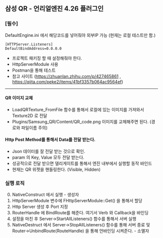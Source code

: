 삼성 QR - 언리얼엔진 4.26 플러그인
---

### [필수]

DefaultEngine.ini 에서 해당코드를 넣어줘야 외부IP 가능 (현재는 로컬 테스트만 함.)
```
[HTTPServer.Listeners]
DefaultBindAddress=0.0.0.0 
```

- 프로젝트 패키징 할 때 설정해줘야 한다.
 - HttpServerModule 사용
 - Postman을 통해 테스트
 - 참고 사이트 (https://zhuanlan.zhihu.com/p/427465861 , https://qiita.com/peke2/items/41bf3357b064ac9564ef)
 ---
 
#### QR 이미지 교체
- LoadQRTexture_FromFile 함수를 통해서 로컬에 있는 이미지를 가져와서 Texture2D 로 전달
- Plugins/Samsung_QR/Content/QR_code.png 이미지를 교체해주면 된다. (경로와 파일이름 주의)

#### Http Post Method를 통해서 Data를 전달 받는다.
- Json 데이터를 잘 전달 받는 것으로 확인.
- param 의 Key, Value 모두 전달 받는다.
- 성공적으로 전달 받으면 델리게이트를 통해서 엔진 내부에서 실행할 동작 바인드
- 현재는 QR 위젯을 핸들링한다. (Visible, Hidden)

### 실행 로직

0. NativeConstruct 에서 실행 																									- 생성자
1. HttpServerModule 변수에 FHttpServerModule::Get() 을 통해서 할당
2. Http Server 생성 후 Port 지정
3. RouterHandle 에 BindRoute를 해준다. 여기서 Verb 와 Callback을 바인딩
4. 설정을 마친 후 Server->StartAllListeners() 함수를 통해서 서버 실행
5. NativeDestruct 에서 Server->StopAllListeners() 함수를 통해 서버 종료 및 Router->UnbindRoute(RouteHandle) 을 통해 언바인딩 시켜준다.	- 소멸자


